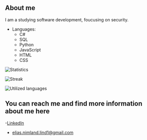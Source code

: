## About me
I am a studying software development, foucusing on security.

- Languages:
  - C#
  - SQL
  - Python
  - JavaScript
  - HTML
  - CSS

![Statistics](https://github-readme-stats.vercel.app/api?username=EliasNimlandLind&theme=dark&show_icons=true&hide_border=true&count_private=true)

![Streak](https://github-readme-streak-stats.herokuapp.com/?user=EliasNimlandLind&theme=dark&hide_border=true)

![Utilized languages](https://github-readme-stats.vercel.app/api/top-langs/?username=EliasNimlandLind&theme=dark&show_icons=true&hide_border=true&layout=compact)
  
## You can reach me and find more information about me here
  -[LinkedIn](https://www.linkedin.com/in/elias-nimland-lind/)
  - elias.nimland.lind1@gmail.com
